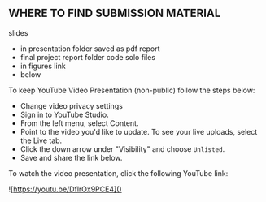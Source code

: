 ## WHERE TO FIND SUBMISSION MATERIAL

slides
- in presentation folder saved as pdf
report
- final project report folder
code solo files
- in figures
link
- below


To keep YouTube Video Presentation (non-public) follow the steps below:
- Change video privacy settings
- Sign in to YouTube Studio.
- From the left menu, select Content.
- Point to the video you'd like to update. To see your live uploads, select the Live tab.
- Click the down arrow under "Visibility" and choose `Unlisted`.
- Save and share the link below.

To watch the video presentation, click the following YouTube link:

![https://youtu.be/DflrOx9PCE4]()
